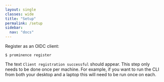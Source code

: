 ```yaml
---
layout: single
classes: wide
title: "Setup"
permalink: /setup
sidebar:
  nav: "docs"
---
```


Register as an OIDC client:
```
$ prominence register
```
The text `Client registration successful` should appear. This step only needs to be done once per machine. For example, if you want to run the CLI from both your desktop and a laptop this will need to be run once on each.

